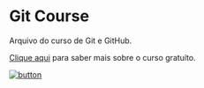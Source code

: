 # Git Course

Arquivo do curso de Git e GitHub.

[Clique aqui](https://www.udemy.com/course/git-e-github-para-iniciantes/) para saber mais sobre o curso gratuíto.

[![button](https://cdn.freebiesupply.com/logos/thumbs/1x/udemy-2-logo.png)](https://www.udemy.com/course/git-e-github-para-iniciantes/)
